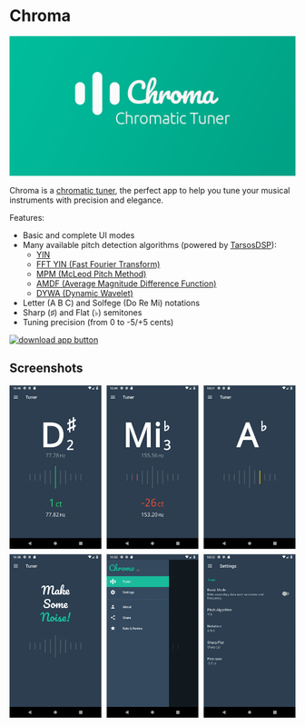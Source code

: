 # Chroma

![app banner](banner.png)

Chroma is a [chromatic tuner](https://en.wikipedia.org/wiki/Chromatic_scale), the perfect app to help you tune your musical instruments with precision and elegance.

Features:
* Basic and complete UI modes
* Many available pitch detection algorithms (powered by [TarsosDSP](https://github.com/JorenSix/TarsosDSP/)):
    * [YIN](http://audition.ens.fr/adc/pdf/2002_JASA_YIN.pdf)
    * [FFT YIN (Fast Fourier Transform)](https://en.wikipedia.org/wiki/Fast_Fourier_transform)
    * [MPM (McLeod Pitch Method)](http://miracle.otago.ac.nz/tartini/papers/A_Smarter_Way_to_Find_Pitch.pdf)
    * [AMDF (Average Magnitude Difference Function)](https://ieeexplore.ieee.org/abstract/document/1162598)
    * [DYWA (Dynamic Wavelet)](https://pdfs.semanticscholar.org/1ecf/ae4b3618f92b4267912afbc59e3a3ea1d846.pdf)
* Letter (A B C) and Solfege (Do Re Mi) notations
* Sharp (♯) and Flat (♭) semitones
* Tuning precision (from 0 to -5/+5 cents)

[![download app button](https://play.google.com/intl/en_us/badges/images/badge_new.png)](https://play.google.com/store/apps/details?id=cafe.adriel.chroma)

## Screenshots

![app screenshots](screenshots.png)